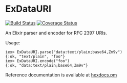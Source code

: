 ExDataURI
=========

[![Build Status](https://travis-ci.org/flupke/exdatauri.svg?branch=master)](https://travis-ci.org/flupke/exdatauri) [![Coverage Status](https://coveralls.io/repos/flupke/exdatauri/badge.svg?branch=master&service=github)](https://coveralls.io/github/flupke/exdatauri?branch=master)

An Elixir parser and encoder for RFC 2397 URIs.

Usage:
```
iex> ExDataURI.parse("data:text/plain;base64,Zm9v")
{:ok, "text/plain", "foo"}
iex> ExDataURI.encode("foo")
{:ok, "data:text/plain;base64,Zm9v"}
```

Reference documentation is available at [hexdocs.pm](http://hexdocs.pm/exdatauri/)
